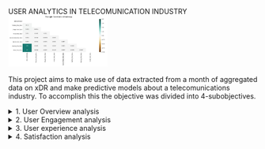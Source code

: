 USER ANALYTICS IN TELECOMUNICATION INDUSTRY
<img src="data/Corelation heatmap.JPG" alt="isolated" width="200"/>

This project aims to make use of data extracted from a month of aggregated data on xDR and make predictive models about a telecomunications industry. To accomplish this the objective was divided into 4-subobjectives.

<details>
<summary>1. User Overview analysis</summary>

* After cleaning the data, i.e filling missing values and cleaning outliers, EDA was applied to understand the data better and have some insights about the user data.
</details>

<details>
<summary>2. User Engagement analysis</summary>
* The success of a business would be highly dependent on the user engagement and activity of customers on available apps. It is also very useful for a business know where to concentrate network resources which can be inferred from Sessions frequency and duration of a session. Using this metrics it is possible to analyse user engagement.
</details>

<details>
<summary>3. User experience analysis</summary>
* In telecommunications industry the user experience is mostly related to network parameter performances and customer device characteristics.
</details>

<details>
<summary>4. Satisfaction analysis </summary>
* Assuming user satisfaction is highly dependent on engagement and experience of that user, average of the scores of a users' satisfaction and engagement can yeild a good estimate for a specific users satisfaction level or score.
</details>


